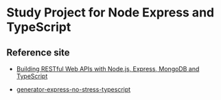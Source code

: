 Study Project for Node Express and TypeScript
===============================================

## Reference site

- [Building RESTful Web APIs with Node.js, Express, MongoDB and TypeScript](https://itnext.io/building-restful-web-apis-with-node-js-express-mongodb-and-typescript-part-1-2-195bdaf129cf)


- [generator-express-no-stress-typescript](https://www.npmjs.com/package/generator-express-no-stress-typescript)
